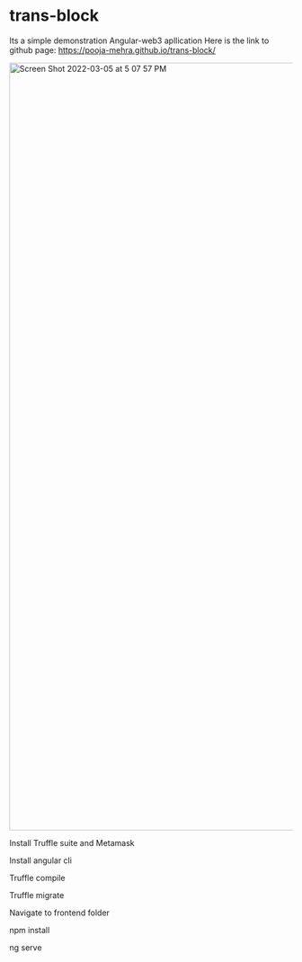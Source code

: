 # trans-block 
Its a simple demonstration Angular-web3 apllication
Here is the link to github page: https://pooja-mehra.github.io/trans-block/

<img width="1366" alt="Screen Shot 2022-03-05 at 5 07 57 PM" src="https://user-images.githubusercontent.com/5422785/156958960-b1b5fe70-801d-48fb-8e41-6749da7c345d.png">

Install Truffle suite and Metamask

Install angular cli

Truffle compile

Truffle migrate

Navigate to frontend folder

npm install

ng serve
